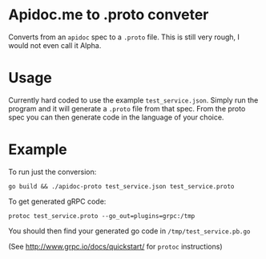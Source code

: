 # Apidoc.me to .proto conveter

Converts from an `apidoc` spec to a `.proto` file. This is still very rough, I would not even call it Alpha.

# Usage

Currently hard coded to use the example `test_service.json`. Simply run the program and it will generate a `.proto` file from that spec.
From the proto spec you can then generate code in the language of your choice.

# Example

To run just the conversion:

`go build && ./apidoc-proto test_service.json test_service.proto`

To get generated gRPC code:

`protoc test_service.proto --go_out=plugins=grpc:/tmp`

You should then find your generated go code in `/tmp/test_service.pb.go`

(See http://www.grpc.io/docs/quickstart/ for `protoc` instructions)

